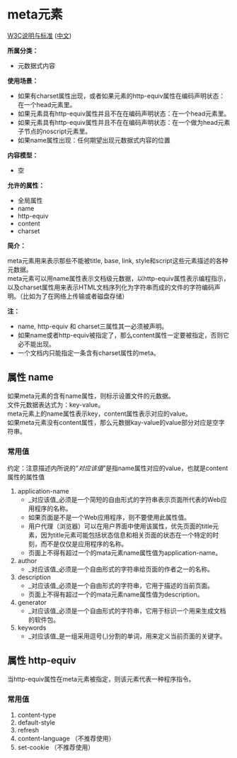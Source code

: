 # meta元素

[W3C说明与标准](http://www.w3.org/TR/html/document-metadata.html#the-meta-element) ([中文](http://www.w3.org/html/ig/zh/wiki/HTML5/semantics#the-meta-element))

__所属分类：__
- 元数据式内容

__使用场景：__
- 如果有charset属性出现，或者如果元素的http-equiv属性在编码声明状态：在一个head元素里。
- 如果元素具有http-equiv属性并且不在在编码声明状态：在一个head元素里。
- 如果元素具有http-equiv属性并且不在在编码声明状态：在一个做为head元素子节点的noscript元素里。
- 如果name属性出现：任何期望出现元数据式内容的位置

__内容模型：__
- 空

__允许的属性：__
- 全局属性
- name
- http-equiv
- content
- charset

__简介：__

meta元素用来表示那些不能被title, base, link, style和script这些元素描述的各种元数据。<br>
meta元素可以用name属性表示文档级元数据，以http-equiv属性表示编程指示，以及charset属性用来表示HTML文档序列化为字符串而成的文件的字符编码声明。（比如为了在网络上传输或者磁盘存储）

__注：__
- name, http-equiv 和 charset三属性其一必须被声明。
- 如果name或者http-equiv被指定了，那么content属性一定要被指定，否则它必不能出现。
- 一个文档内只能指定一条含有charset属性的meta。

## 属性 name

如果meta元素的含有name属性，则标示设置文件的元数据。<br>
文件元数据表达式为：key-value。<br>
meta元素上的name属性表示key，content属性表示对应的value。<br>
如果meta元素没有content属性，那么元数据kay-value的value部分对应是空字符串。

### 常用值

约定：注意描述内所说的“_对应该值_”是指name属性对应的value，也就是content属性的属性值

1. application-name
    * _对应该值_必须是一个简短的自由形式的字符串表示页面所代表的Web应用程序的名称。
    * 如果页面是不是一个Web应用程序，则不要使用此属性值。
    * 用户代理（浏览器）可以在用户界面中使用该属性，优先页面的title元素，因为title元素可能包括状态信息和相关页面的状态在一个特定的时刻，而不是仅仅是应用程序的名称。
    * 页面上不得有超过一个的mata元素name属性值为application-name。
2. author
    * _对应该值_必须是一个自由形式的字符串给页面的作者之一的名称。
3. description
    * _对应该值_必须是一个自由形式的字符串，它用于描述的当前页面。
    * 页面上不得有超过一个的mata元素name属性值为description。
4. generator
    * _对应该值_必须是一个自由形式的字符串，它用于标识一个用来生成文档的软件包。
5. keywords
     * _对应该值_是一组采用逗号(,)分割的单词，用来定义当前页面的关键字。


## 属性 http-equiv

当http-equiv属性在meta元素被指定，则该元素代表一种程序指令。

### 常用值

1. content-type	
2. default-style	
3. refresh
4. content-language （不推荐使用）
5. set-cookie （不推荐使用）



